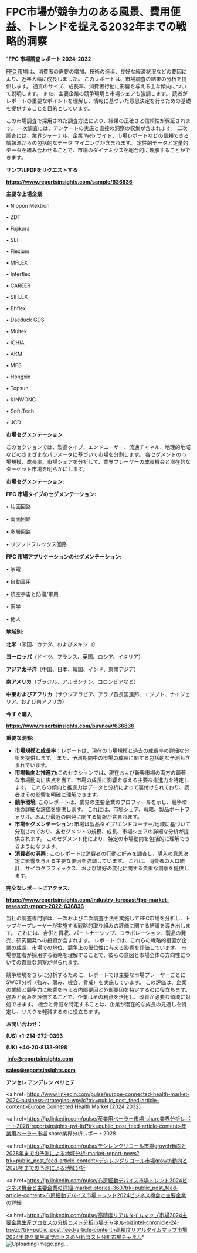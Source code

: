 # FPC市場が競争力のある風景、費用便益、トレンドを捉える2032年までの戦略的洞察

"<strong>FPC 市場調査レポート 2024-2032</strong>

<a href=https://www.reportsinsights.com/sample/636836>FPC 市場</a>は、消費者の需要の増加、技術の進歩、良好な経済状況などの要因により、近年大幅に成長しました。 このレポートは、市場調査の結果の分析を提供します。 通貨のサイズ、成長率、消費者行動に影響を与える主な傾向について説明します。 また、主要企業の競争環境と市場シェアも強調します。 読者がレポートの重要なポイントを理解し、情報に基づいた意思決定を行うための基礎を提供することを目的としています。

この市場調査で採用された調査方法により、結果の正確さと信頼性が保証されます。 一次調査には、アンケートの実施と直接の洞察の収集が含まれます。 二次調査には、業界ジャーナル、企業 Web サイト、市場レポートなどの信頼できる情報源からの包括的なデータ マイニングが含まれます。 定性的データと定量的データを組み合わせることで、市場のダイナミクスを総合的に理解することができます。

<strong><b>サンプルPDFをリクエストする</b></strong>

<a href=https://www.reportsinsights.com/sample/636836><strong><u>https://www.reportsinsights.com/sample/636836</u></strong></a>

<strong>主要な上場企業:</strong>

• Nippon Mektron

• ZDT

• Fujikura

• SEI

• Flexium

• MFLEX

• Interflex

• CAREER

• SIFLEX

• Bhflex

• Daeduck GDS

• Multek

• ICHIA

• AKM

• MFS

• Hongxin

• Topsun

• KINWONG

• Soft-Tech

• JCD

<strong>市場セグメンテーション</strong>

このセクションでは、製品タイプ、エンドユーザー、流通チャネル、地理的地域などのさまざまなパラメータに基づいて市場を分割します。 各セグメントの市場規模、成長率、市場シェアを分析して、業界プレーヤーの成長機会と潜在的なターゲット市場を明らかにします。

<strong><u>市場セグメンテーション</u></strong><strong><u>:</u></strong>

<strong>FPC 市場タイプのセグメンテーション:</strong>

• 片面回路

• 両面回路

• 多層回路

• リジッドフレックス回路

<strong>FPC 市場アプリケーションのセグメンテーション:</strong>

• 家電

• 自動車用

• 航空宇宙と防衛/軍用

• 医学

• 他人

<strong><u>地域別</u></strong><strong><u>:</u></strong>

<strong>北米</strong>（米国、カナダ、およびメキシコ）

<strong>ヨーロッパ</strong>（ドイツ、フランス、英国、ロシア、イタリア）

<strong>アジア太平洋</strong>（中国、日本、韓国、インド、東南アジア）

<strong>南アメリカ</strong>（ブラジル、アルゼンチン、コロンビアなど）

<strong>中東およびアフリカ</strong>（サウジアラビア、アラブ首長国連邦、エジプト、ナイジェリア、および南アフリカ）

<strong>今すぐ購入</strong>

<a href=https://www.reportsinsights.com/buynow/636836><strong><u>https://www.reportsinsights.com/buynow/636836</u></strong></a>

<strong>重要な洞察:</strong>
<ul>
  <li><strong>市場規模と成長率：</strong>レポートは、現在の市場規模と過去の成長率の詳細な分析を提供します。 また、予測期間中の市場の成長に関する包括的な予測も含まれています。</li>
  <li><strong>市場動向と推進力:</strong>このセクションでは、現在および新興市場の両方の顕著な市場動向に焦点を当て、市場の成長に影響を与える主要な推進力を特定します。 これらの傾向と推進力はデータと分析によって裏付けられており、読者はその影響を明確に理解できます。</li>
  <li><strong>競争環境</strong>: このレポートは、業界の主要企業のプロフィールを示し、競争環境の詳細な評価を提供します。 これには、市場シェア、戦略、製品ポートフォリオ、および最近の開発に関する情報が含まれます。</li>
  <li><strong>市場セグメンテーション: </strong>市場は製品タイプ/エンドユーザー/地域に基づいて分割されており、各セグメントの規模、成長、市場シェアの詳細な分析が提供されます。 このセグメント化により、特定の市場動向を包括的に理解できるようになります。</li>
  <li><strong>消費者の洞察 : </strong>このレポートは消費者の行動と好みを調査し、購入の意思決定に影響を与える主要な要因を強調しています。 これは、消費者の人口統計、サイコグラフィックス、および嗜好の変化に関する貴重な洞察を提供します。</li>
</ul>
<strong>完全なレポートにアクセス:</strong>

<a href=https://www.reportsinsights.com/industry-forecast/fpc-market-research-report-2022-636836><strong><u><b>https://www.reportsinsights.com/industry-forecast/fpc-market-research-report-2022-636836</b></u></strong></a>

当社の調査専門家は、一次および二次調査手法を実施してFPC市場を分析し、トップキープレーヤーが実施する戦略的取り組みの評価に関する結論を導き出します。 これには、合併と買収、パートナーシップ、コラボレーション、製品の発売、研究開発への投資が含まれます。 レポートでは、これらの戦略的措置が企業の成長、市場での地位、競争上の優位性に与える影響を評価しています。 市場参加者が採用する戦略を理解することで、彼らの意図と市場全体の方向性についての貴重な洞察が得られます。

競争環境をさらに分析するために、レポートでは主要な市場プレーヤーごとにSWOT分析（強み、弱み、機会、脅威）を実施しています。 この評価は、企業の業績と競争力に影響を与える内部要因と外部要因を特定するのに役立ちます。 強みと弱みを評価することで、企業はその利点を活用し、改善が必要な領域に対処できます。 機会と脅威を特定することは、企業が潜在的な成長の見通しを特定し、リスクを軽減するのに役立ちます。

<strong>お問い合わせ：</strong>

<strong>(US) +1-214-272-0393</strong>

<strong>(UK) +44-20-8133-9198</strong>

<strong> </strong><a href=info@reportsinsights.com><strong><u>info@reportsinsights.com</u></strong></a>

<a href=sales@reportsinsights.com><strong><u>sales@reportsinsights.com</u></strong></a>

<strong>アンセレ アンデレン ベリヒテ</strong>

<a href=https://www.linkedin.com/pulse/europe-connected-health-market-2024-business-strategies-wpylc?trk=public_post_feed-article-content>Europe Connected Health Market [2024 2032]</a>

<a href=https://jp.linkedin.com/pulse/産業用ベーラー市場-share業界分析レポート2028-reportsinsights-pvt-ltd?trk=public_post_feed-article-content>産業用ベーラー市場 share業界分析レポート2028</a>

<a href=https://jp.linkedin.com/pulse/デシレングリコール市場growth動向と2028年までの予測による地域分析-market-report-news?trk=public_post_feed-article-content>デシレングリコール市場growth動向と2028年までの予測による地域分析</a>

<a href=https://jp.linkedin.com/pulse/心房細動デバイス市場トレンド2024ビジネス機会と主要企業の詳細-market-stories-360?trk=public_post_feed-article-content>心房細動デバイス市場トレンド2024ビジネス機会と主要企業の詳細</a>

<a href=https://jp.linkedin.com/pulse/高精度リアルタイムマップ市場2024主要企業生産プロセスの分析コスト分析市場チャネル-bizintel-chronicle-24-bsvzc?trk=public_post_feed-article-content>高精度リアルタイムマップ市場2024主要企業生産プロセスの分析コスト分析市場チャネル</a>"
![Uploading image.png…]()
